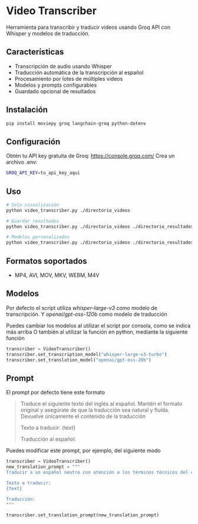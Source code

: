 # Video Transcriber

Herramienta para transcribir y traducir videos usando Groq API con Whisper y modelos de traducción.

## Características

- Transcripción de audio usando Whisper
- Traducción automática de la transcripción al español
- Procesamiento por lotes de múltiples videos
- Modelos y prompts configurables
- Guardado opcional de resultados

## Instalación

```bash
pip install moviepy groq langchain-groq python-dotenv
```

## Configuración

Obtén tu API key gratuita de Groq: https://console.groq.com/
Crea un archivo .env:

```bash
GROQ_API_KEY=tu_api_key_aqui
```

## Uso

```bash
# Solo visualización
python video_transcriber.py ./directorio_videos

# Guardar resultados
python video_transcriber.py ./directorio_videos ./directorio_resultados

# Modelos personalizados
python video_transcriber.py ./directorio_videos ./directorio_resultados whisper-large-v3-turbo openai/gpt-oss-20b
```

## Formatos soportados
- MP4, AVI, MOV, MKV, WEBM, M4V

## Modelos
Por defecto el script utiliza *whisper-large-v3* como modelo de transcripción.
Y *openai/gpt-oss-120b* como modelo de traducción

Puedes cambiar los modelos al utilizar el script por consola, como se indica más arriba
O también al utilizar la función en python, mediante la siguiente función

```python
transcriber = VideoTranscriber()
transcriber.set_transcription_model("whisper-large-v3-turbo")
transcriber.set_translation_model("openai/gpt-oss-20b")
```

## Prompt
El prompt por defecto tiene este formato

> Traduce el siguiente texto del inglés al español. 
> Mantén el formato original y asegúrate de que la traducción sea natural y fluida.
> Devuelve únicamente el contenido de la traducción
>
> Texto a traducir:
> {text}
>
> Traducción al español:
>

Puedes modificar este prompt, por ejemplo, del siguiente modo

```python
transcriber = VideoTranscriber()
new_translation_prompt = """
Traducir a un español neutro con atención a los términos técnicos del campo disciplinar

Texto a traducir:
{text}

Traducción:
"""

transcriber.set_translation_prompt(new_translation_prompt)
```
